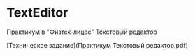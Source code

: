 # TextEditor
Практикум в "Физтех-лицее" Текстовый редактор

[Техническое задание](Практикум Текстовый редактор.pdf)
